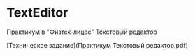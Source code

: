 # TextEditor
Практикум в "Физтех-лицее" Текстовый редактор

[Техническое задание](Практикум Текстовый редактор.pdf)
